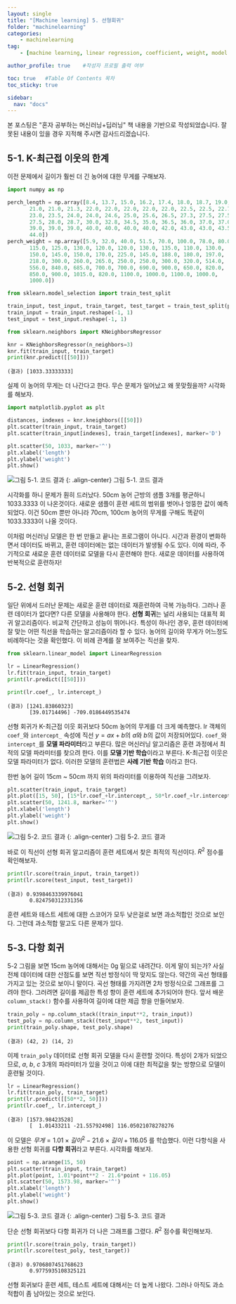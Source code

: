 ```yaml
---
layout: single
title: "[Machine learning] 5. 선형회귀"
folder: "machinelearning"
categories:
    - machinelearning
tag:
    - [machine learning, linear regression, coefficient, weight, model parameter, polynomial regression]

author_profile: true    #작성자 프로필 출력 여부

toc: true   #Table Of Contents 목차 
toc_sticky: true

sidebar:
  nav: "docs"
---
```


본 포스팅은 "혼자 공부하는 머신러닝+딥러닝" 책 내용을 기반으로 작성되었습니다.
잘못된 내용이 있을 경우 지적해 주시면 감사드리겠습니다.

## 5-1. K-최근접 이웃의 한계
이전 문제에서 길이가 훨씬 더 긴 농어에 대한 무게를 구해보자.

```python
import numpy as np

perch_length = np.array([8.4, 13.7, 15.0, 16.2, 17.4, 18.0, 18.7, 19.0, 19.6, 20.0, 21.0,
       21.0, 21.0, 21.3, 22.0, 22.0, 22.0, 22.0, 22.0, 22.5, 22.5, 22.7,
       23.0, 23.5, 24.0, 24.0, 24.6, 25.0, 25.6, 26.5, 27.3, 27.5, 27.5,
       27.5, 28.0, 28.7, 30.0, 32.8, 34.5, 35.0, 36.5, 36.0, 37.0, 37.0,
       39.0, 39.0, 39.0, 40.0, 40.0, 40.0, 40.0, 42.0, 43.0, 43.0, 43.5,
       44.0])
perch_weight = np.array([5.9, 32.0, 40.0, 51.5, 70.0, 100.0, 78.0, 80.0, 85.0, 85.0, 110.0,
       115.0, 125.0, 130.0, 120.0, 120.0, 130.0, 135.0, 110.0, 130.0,
       150.0, 145.0, 150.0, 170.0, 225.0, 145.0, 188.0, 180.0, 197.0,
       218.0, 300.0, 260.0, 265.0, 250.0, 250.0, 300.0, 320.0, 514.0,
       556.0, 840.0, 685.0, 700.0, 700.0, 690.0, 900.0, 650.0, 820.0,
       850.0, 900.0, 1015.0, 820.0, 1100.0, 1000.0, 1100.0, 1000.0,
       1000.0])

from sklearn.model_selection import train_test_split

train_input, test_input, train_target, test_target = train_test_split(perch_length, perch_weight, random_state=42)
train_input = train_input.reshape(-1, 1)
test_input = test_input.reshape(-1, 1)

from sklearn.neighbors import KNeighborsRegressor

knr = KNeighborsRegressor(n_neighbors=3)
knr.fit(train_input, train_target)
print(knr.predict([[50]]))
```
    (결과) [1033.33333333]

실제 이 농어의 무게는 더 나간다고 한다. 무슨 문제가 일어났고 왜 못맞췄을까? 시각화를 해보자.

```python
import matplotlib.pyplot as plt

distances, indexes = knr.kneighbors([[50]])
plt.scatter(train_input, train_target)
plt.scatter(train_input[indexes], train_target[indexes], marker='D')

plt.scatter(50, 1033, marker='^')
plt.xlabel('length')
plt.ylabel('weight')
plt.show()
```
![그림 5-1. 코드 결과](/assets/images/machinelearning/5-1.png)
{: .align-center}
그림 5-1. 코드 결과

시각화를 하니 문제가 훤히 드러났다. 50cm 농어 근방의 샘플 3개를 평균하니 1033.3333 이 나온것이다. 새로운 샘플이 훈련 세트의 범위를 벗어나 엉뚱한 값이 예측되었다. 이건 50cm 뿐만 아니라 70cm, 100cm 농어의 무게를 구해도 똑같이 1033.3333이 나올 것이다.

이처럼 머신러닝 모델은 한 번 만들고 끝나는 프로그램이 아니다. 시간과 환경이 변화하면서 데이터도 바뀌고, 훈련 데이터에는 없는 데이터가 발생될 수도 있다. 이에 따라, 주기적으로 새로운 훈련 데이터로 모델을 다시 훈련해야 한다. 새로운 데이터를 사용하여 반복적으로 훈련하자!

## 5-2. 선형 회귀
일단 위에서 드러난 문제는 새로운 훈련 데이터로 재훈련하여 극복 가능하다. 그러나 훈련 데이터가 없다면? 다른 모델을 사용해야 한다. **선형 회귀**는 널리 사용되는 대표적 회귀 알고리즘이다. 비교적 간단하고 성능이 뛰어나다. 특성이 하나인 경우, 훈련 데이터에 잘 맞는  어떤 직선을 학습하는 알고리즘이라 할 수 있다. 농어의 길이와 무게가 어느정도 비례하다는 것을 확인했다. 이 비례 관계를 잘 보여주는 직선을 찾자.

```python
from sklearn.linear_model import LinearRegression

lr = LinearRegression()
lr.fit(train_input, train_target)
print(lr.predict([[50]]))

print(lr.coef_, lr.intercept_)
```
    (결과) [1241.83860323]
           [39.01714496] -709.0186449535474

선형 회귀가 K-최근접 이웃 회귀보다 50cm 농어의 무게를 더 크게 예측했다. lr 객체의 `coef_`와 `intercept_` 속성에 직선 $y = ax + b$의 $a$와 $b$의 값이 저장되어있다. `coef_`와 `intercept_`를 **모델 파라미터**라고 부른다. 많은 머신러닝 알고리즘은 훈련 과정에서 최적의 모델 파라미터를 찾으려 한다. 이를 **모델 기반 학습**이라고 부른다. K-최근접 이웃은 모델 파라미터가 없다. 이러한 모델의 훈련법은 **사례 기반 학습** 이라고 한다.

한번 농어 길이 15cm ~ 50cm 까지 위의 파라미터를 이용하여 직선을 그려보자.

```python
plt.scatter(train_input, train_target)
plt.plot([15, 50], [15*lr.coef_+lr.intercept_, 50*lr.coef_+lr.intercept_])
plt.scatter(50, 1241.8, marker='^')
plt.xlabel('length')
plt.ylabel('weight')
plt.show()
```
![그림 5-2. 코드 결과](/assets/images/machinelearning/5-2.png)
{: .align-center}
그림 5-2. 코드 결과

바로 이 직선이 선형 회귀 알고리즘이 훈련 세트에서 찾은 최적의 직선이다. $R^2$ 점수를 확인해보자.
```python
print(lr.score(train_input, train_target))
print(lr.score(test_input, test_target))
```
    (결과) 0.9398463339976041
           0.824750312331356

훈련 세트와 테스트 세트에 대한 스코어가 모두 낮은걸로 보면 과소적합인 것으로 보인다. 그런데 과소적합 말고도 다른 문제가 있다.

## 5-3. 다항 회귀
5-2 그림을 보면 15cm 농어에 대해서는 0g 밑으로 내려간다. 이게 말이 되는가? 사실 전체 데이터에 대한 산점도를 보면 직선 방정식이 딱 맞지도 않는다. 약간의 곡선 형태를 가지고 있는 것으로 보이니 말이다. 곡선 형태를 가지려면 2차 방정식으로 그래프를 그려야 한다. 그러려면 길이를 제곱한 특성 항이 훈련 세트에 추가되어야 한다. 앞서 배운 `column_stack()` 함수를 사용하여 길이에 대한 제곱 항을 만들어보자.
```python
train_poly = np.column_stack((train_input**2, train_input))
test_poly = np.column_stack((test_input**2, test_input))
print(train_poly.shape, test_poly.shape)
```
    (결과) (42, 2) (14, 2)

이제 `train_poly` 데이터로 선형 회귀 모델을 다시 훈련할 것이다. 특성이 2개가 되었으므로, $a$, $b$, $c$ 3개의 파라미터가 있을 것이고 이에 대한 최적값을 찾는 방향으로 모델이 훈련될 것이다.
```python
lr = LinearRegression()
lr.fit(train_poly, train_target)
print(lr.predict([[50**2, 50]]))
print(lr.coef_, lr.intercept_)
```
    (결과) [1573.98423528]
           [  1.01433211 -21.55792498] 116.05021078278276

이 모델은 $무게=1.01\times 길이^{2}-21.6\times 길이+116.05$ 를 학습했다. 이런 다항식을 사용한 선형 회귀를 **다항 회귀**라고 부른다. 시각화를 해보자.
```python
point = np.arange(15, 50)
plt.scatter(train_input, train_target)
plt.plot(point, 1.01*point**2 - 21.6*point + 116.05)
plt.scatter(50, 1573.98, marker='^')
plt.xlabel('length')
plt.ylabel('weight')
plt.show()
```
![그림 5-3. 코드 결과](/assets/images/machinelearning/5-3.png)
{: .align-center}
그림 5-3. 코드 결과

단순 선형 회귀보다 다항 회귀가 더 나은 그래프를 그렸다. $R^{2}$ 점수를 확인해보자.
```python
print(lr.score(train_poly, train_target))
print(lr.score(test_poly, test_target))
```
    (결과) 0.9706807451768623
           0.9775935108325121

선형 회귀보다 훈련 세트, 테스트 세트에 대해서는 더 높게 나왔다. 그러나 아직도 과소적합이 좀 남아있는 것으로 보인다.